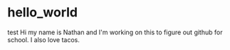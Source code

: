 # hello_world
test
Hi my name is Nathan and I'm working on this to figure out github for school. 
I also love tacos.
